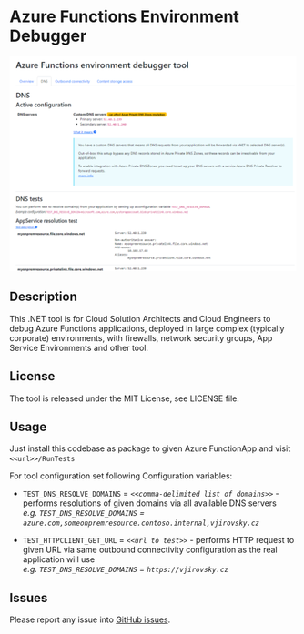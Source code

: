 # Azure Functions Environment Debugger

<img src="docs/intro.gif" alt="Tool screeshots">

## Description

This .NET tool is for Cloud Solution Architects and Cloud Engineers to debug Azure Functions applications, 
deployed in large complex (typically corporate) environments, with firewalls, network security groups, App Service Environments and other tool.

## License

The tool is released under the MIT License, see LICENSE file.

## Usage

Just install this codebase as package to given Azure FunctionApp and visit `<<url>>/RunTests`

For tool configuration set following Configuration variables:<br>
- `TEST_DNS_RESOLVE_DOMAINS` = <em>`<<comma-delimited list of domains>>`</em> - performs resolutions of given domains via all available DNS servers<br>
<em>e.g. `TEST_DNS_RESOLVE_DOMAINS` = `azure.com,someonpremresource.contoso.internal,vjirovsky.cz` </em>

- `TEST_HTTPCLIENT_GET_URL` = <em>`<<url to test>>`</em> - performs HTTP request to given URL via same outbound connectivity configuration as the real application will use<br>
<em> e.g.  `TEST_DNS_RESOLVE_DOMAINS` = `https://vjirovsky.cz` </em>


## Issues

Please report any issue into [GitHub issues](https://github.com/vjirovsky/AzFunDebugger/issues).
